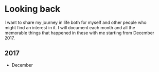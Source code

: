 # Looking back
I want to share my journey in life both for myself and other people who might find an interest in it. I will document each month and all the memorable things that happened in these with me starting from December 2017.

## 2017
- December